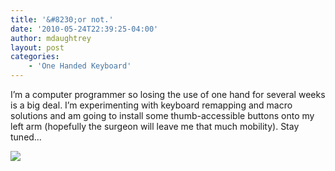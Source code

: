 ```yaml
---
title: '&#8230;or not.'
date: '2010-05-24T22:39:25-04:00'
author: mdaughtrey
layout: post
categories:
    - 'One Handed Keyboard'
---
```


I’m a computer programmer so losing the use of one hand for several weeks is a big deal. I’m experimenting with keyboard remapping and macro solutions and am going to install some thumb-accessible buttons onto my left arm (hopefully the surgeon will leave me that much mobility). Stay tuned…

![](/assets/uploads/2010/05/ohk_buttons.jpg)
